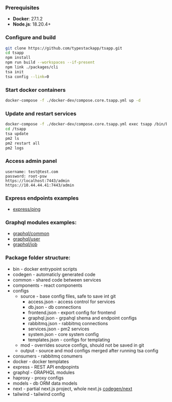 ### Prerequisites

- **Docker**: 27.1.2
- **Node.js**: 18.20.4+


### Configure and build
```bash
git clone https://github.com/typestackapp/tsapp.git
cd tsapp
npm install
npm run build --workspaces --if-present
npm link ./packages/cli
tsa init
tsa config --link=0
```

###  Start docker containers
```bash
docker-compose -f ./docker-dev/compose.core.tsapp.yml up -d
```

### Update and restart services
```bash
docker-compose -f ./docker-dev/compose.core.tsapp.yml exec tsapp /bin/bash
cd /tsapp
tsa update
pm2 ls
pm2 restart all
pm2 logs
```

### Access admin panel
```
username: test@test.com
password: root-psw
https://localhost:7443/admin
https://10.44.44.41:7443/admin
```

### Express endpoints examples
- [express/ping](packages/dev/express/test_[any_param].ts)

### Graphql modules examples:
- [graphql/common](packages/core/graphql/common)
- [graphql/user](packages/core/graphql/user)
- [graphql/job](packages/core/graphql/job)
    
### Package folder structure:
- bin - docker entrypoint scripts
- codegen - automaticly generated code
- common - shared code between services
- components - react components
- configs
    - source - base config files, safe to save int git
        - access.json - access control for services
        - db.json - db connections
        - frontend.json - export config for frontend
        - graphql.json - grpahql shema and endpoint configs
        - rabbitmq.json - rabbitmq connections
        - services.json - pm2 services
        - system.json - core system config
        - templates.json - configs for templating
    - mod - overrides source configs, should not be saved in git
    - output - source and mod configs merged after running tsa config
- consumers - rabbitmq conumers
- docker - docker templates
- express - REST API endpopints
- graphql - GRAPHQL modules
- haproxy - proxy configs
- models - db ORM data models
- next - partial next.js project, whole next.js [codegen/next](packages/core/codegen/next)
- tailwind - tailwind config